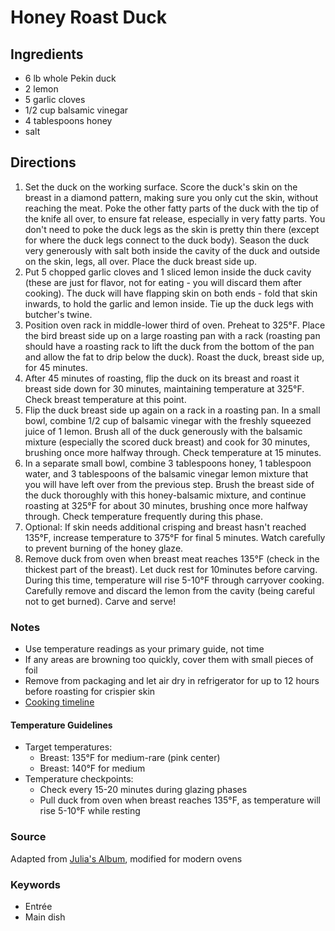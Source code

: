 # Honey Roast Duck

## Ingredients

- 6 lb whole Pekin duck
- 2 lemon
- 5 garlic cloves
- 1/2 cup balsamic vinegar
- 4 tablespoons honey
- salt

## Directions

1. Set the duck on the working surface. Score the duck's skin on the breast
   in a diamond pattern, making sure you only cut the skin, without reaching
   the meat. Poke the other fatty parts of the duck with the tip of the knife
   all over, to ensure fat release, especially in very fatty parts. You don't
   need to poke the duck legs as the skin is pretty thin there (except for
   where the duck legs connect to the duck body). Season the duck very
   generously with salt both inside the cavity of the duck and outside on the
   skin, legs, all over. Place the duck breast side up.
1. Put 5 chopped garlic cloves and 1 sliced lemon inside the duck cavity
   (these are just for flavor, not for eating - you will discard them after
   cooking). The duck will have flapping skin on both ends - fold that skin
   inwards, to hold the garlic and lemon inside. Tie up the duck legs with
   butcher's twine.
1. Position oven rack in middle-lower third of oven. Preheat to 325°F. Place
   the bird breast side up on a large roasting pan with a rack (roasting pan
   should have a roasting rack to lift the duck from the bottom of the pan and
   allow the fat to drip below the duck). Roast the duck, breast side up, for
   45 minutes.
1. After 45 minutes of roasting, flip the duck on its breast and roast it
   breast side down for 30 minutes, maintaining temperature at 325°F. Check
   breast temperature at this point.
1. Flip the duck breast side up again on a rack in a roasting pan. In a small
   bowl, combine 1/2 cup of balsamic vinegar with the freshly squeezed juice of
   1 lemon. Brush all of the duck generously with the balsamic mixture
   (especially the scored duck breast) and cook for 30 minutes, brushing once
   more halfway through. Check temperature at 15 minutes.
1. In a separate small bowl, combine 3 tablespoons honey, 1 tablespoon water,
   and 3 tablespoons of the balsamic vinegar lemon mixture that you will have
   left over from the previous step. Brush the breast side of the duck
   thoroughly with this honey-balsamic mixture, and continue roasting at 325°F
   for about 30 minutes, brushing once more halfway through. Check temperature
   frequently during this phase.
1. Optional: If skin needs additional crisping and breast hasn't reached 135°F,
   increase temperature to 375°F for final 5 minutes. Watch carefully to
   prevent burning of the honey glaze.
1. Remove duck from oven when breast meat reaches 135°F (check in the thickest
   part of the breast). Let duck rest for 10minutes before carving. During
   this time, temperature will rise 5-10°F through carryover cooking.
   Carefully remove and discard the lemon from the cavity (being careful not
   to get burned). Carve and serve!

### Notes

- Use temperature readings as your primary guide, not time
- If any areas are browning too quickly, cover them with small pieces of foil
- Remove from packaging and let air dry in refrigerator for up to 12 hours
  before roasting for crispier skin
- [Cooking timeline](https://docs.google.com/spreadsheets/d/15eIR1qQMEOiheFY8fMJvzOJcEhwHZocrjWOIFhCCx-g/edit?gid=1667579904#gid=1667579904)

#### Temperature Guidelines

- Target temperatures:
  - Breast: 135°F for medium-rare (pink center)
  - Breast: 140°F for medium
- Temperature checkpoints:
  - Check every 15-20 minutes during glazing phases
  - Pull duck from oven when breast reaches 135°F, as temperature will rise 5-10°F while resting

### Source

Adapted from [Julia's Album](https://juliasalbum.com/how-to-cook-duck/), modified for modern ovens

### Keywords

- Entrée
- Main dish

